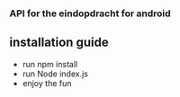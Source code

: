 ### API for the eindopdracht for android

## installation guide

- run npm install
- run Node index.js
- enjoy the fun
